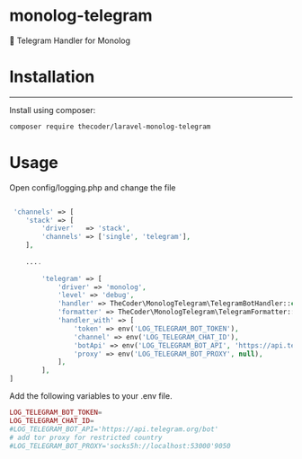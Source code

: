 

monolog-telegram
=============

🔔 Telegram Handler for Monolog


# Installation
-----------
Install using composer:

```bash
composer require thecoder/laravel-monolog-telegram  
```

# Usage
Open config/logging.php and change the file

```php

 'channels' => [
    'stack' => [
        'driver'   => 'stack',
        'channels' => ['single', 'telegram'],
    ],
    
    ....
    
        'telegram' => [
            'driver' => 'monolog',
            'level' => 'debug',
            'handler' => TheCoder\MonologTelegram\TelegramBotHandler::class,
            'formatter' => TheCoder\MonologTelegram\TelegramFormatter::class,
            'handler_with' => [
                'token' => env('LOG_TELEGRAM_BOT_TOKEN'),
                'channel' => env('LOG_TELEGRAM_CHAT_ID'),
                'botApi' => env('LOG_TELEGRAM_BOT_API', 'https://api.telegram.org/bot'),
                'proxy' => env('LOG_TELEGRAM_BOT_PROXY', null),
            ],
        ],
]

```

Add the following variables to your .env file.

```php
LOG_TELEGRAM_BOT_TOKEN=
LOG_TELEGRAM_CHAT_ID=
#LOG_TELEGRAM_BOT_API='https://api.telegram.org/bot'
# add tor proxy for restricted country
#LOG_TELEGRAM_BOT_PROXY='socks5h://localhost:53000'9050